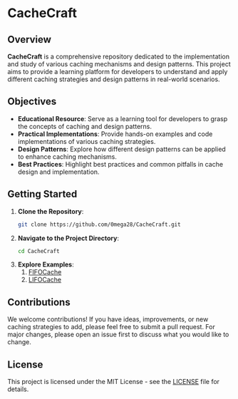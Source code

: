 # CacheCraft

## Overview
**CacheCraft** is a comprehensive repository dedicated to the implementation and study of various caching mechanisms and design patterns. This project aims to provide a learning platform for developers to understand and apply different caching strategies and design patterns in real-world scenarios.

## Objectives
- **Educational Resource**: Serve as a learning tool for developers to grasp the concepts of caching and design patterns.
- **Practical Implementations**: Provide hands-on examples and code implementations of various caching strategies.
- **Design Patterns**: Explore how different design patterns can be applied to enhance caching mechanisms.
- **Best Practices**: Highlight best practices and common pitfalls in cache design and implementation.

## Getting Started
1. **Clone the Repository**:
    ```bash
    git clone https://github.com/0mega28/CacheCraft.git
    ```
2. **Navigate to the Project Directory**:
    ```bash
    cd CacheCraft
    ```
3. **Explore Examples**: 
   1. [FIFOCache](src/main/java/com/example/CacheImpl/FIFOCache.java)
   2. [LIFOCache](src/main/java/com/example/CacheImpl/LIFOCache.java)

## Contributions
We welcome contributions! If you have ideas, improvements, or new caching strategies to add, please feel free to submit a pull request. For major changes, please open an issue first to discuss what you would like to change.

## License
This project is licensed under the MIT License - see the [LICENSE](LICENSE) file for details.
